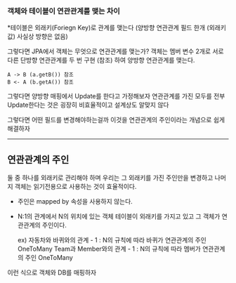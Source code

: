 ### 객체와 테이블이 연관관계를 맺는 차이

*테이블은 외래키(Foriegn Key)로 관계를 맺는다
(양방향 연관관계 필드 한개 (외래키 값) 사실상 방향은 없음)


그렇다면 JPA에서 객체는 무엇으로 연관관계를 맺는가?
객체는 멤버 변수 2개로 서로 다른 단방향 연관관계를 두 번 구현 (참조) 하여 양방향 연관관계를 맺는다.
```
A -> B (a.getB()) 참조
B <- A (b.getA()) 참조
```

그렇다면  양방향 매핑에서 Update를 한다고 가정해보자
연관관계를 가진 모두를 전부 Update한다는 것은 굉장히 비효율적이고 설계상도 알맞지 않다

그렇다면 어떤 필드를 변경해야하는걸까 이것을 연관관계의 주인이라는 개념으로 쉽게 해결하자

---


## 연관관계의 주인

둘 중 하나를 외래키로 관리해야 하며 우리는 그 외래키를 가진 주인만을 변경하고
나머지 객체는 읽기전용으로 사용하는 것이 효율적이다.

- 주인은 mapped by 속성을 사용하지 않는다.
- N:1의 관계에서 N의 위치에 있는 객체 테이블이 외래키를 가지고 있고 그 객체가 연관관계의 주인이다.

	ex) 자동차와 바퀴와의 관계 - 1 : N의 규칙에 따라 바퀴가 연관관계의 주인 OneToMany
	   Team과 Member와의 관계 - 1 : N의 규칙에 따라 멤버가 연관관계의 주인 OneToMany

이런 식으로 객체와 DB를 매핑하자

